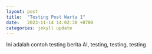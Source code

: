 ```yaml
---
layout: post
title:  "Testing Post Warta 1"
date:   2023-11-14 14:02:30 +0700
categories: jekyll update
---
```

Ini adalah contoh testing berita AI, testing, testing, testing